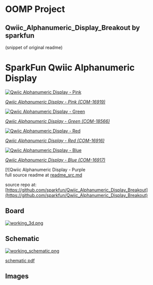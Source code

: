 # OOMP Project  
## Qwiic_Alphanumeric_Display_Breakout  by sparkfun  
  
(snippet of original readme)  
  
SparkFun Qwiic Alphanumeric Display  
========================================  
  
[![Qwiic Alphanumeric Display - Pink](https://cdn.sparkfun.com/assets/parts/1/5/8/5/5/16919-SparkFun_Qwiic_Alphanumeric_Display_-_Pink-Demo.jpg)](https://cdn.sparkfun.com/assets/parts/1/5/8/5/5/16919-SparkFun_Qwiic_Alphanumeric_Display_-_Pink-Demo.jpg)  
  
[*Qwiic Alphanumeric Display - Pink (COM-16919)*](https://www.sparkfun.com/products/16919)  
  
[![Qwiic Alphanumeric Display - Green](https://cdn.sparkfun.com/assets/parts/1/8/0/2/2/18566-SparkFun_Qwiic_Alphanumeric_Display_-_Green-Demo.jpg)](https://cdn.sparkfun.com/assets/parts/1/8/0/2/2/18566-SparkFun_Qwiic_Alphanumeric_Display_-_Green-Demo.jpg)  
  
[*Qwiic Alphanumeric Display - Green (COM-18566)*](https://www.sparkfun.com/products/18566)  
  
[![Qwiic Alphanumeric Display - Red](https://cdn.sparkfun.com/assets/parts/1/5/8/5/2/16916-SparkFun_Qwiic_Alphanumeric_Display_-_Red-Demo.jpg)](https://cdn.sparkfun.com/assets/parts/1/5/8/5/2/16916-SparkFun_Qwiic_Alphanumeric_Display_-_Red-Demo.jpg)  
  
[*Qwiic Alphanumeric Display - Red (COM-16916)*](https://www.sparkfun.com/products/16916)  
  
[![Qwiic Alphanumeric Display - Blue](https://cdn.sparkfun.com/assets/parts/1/5/8/5/3/16917-SparkFun_Qwiic_Alphanumeric_Display_-_Blue-Demo.jpg)](https://cdn.sparkfun.com/assets/parts/1/5/8/5/3/16917-SparkFun_Qwiic_Alphanumeric_Display_-_Blue-Demo.jpg)  
  
[*Qwiic Alphanumeric Display - Blue (COM-16917)*](https://www.sparkfun.com/products/16917)  
  
[![Qwiic Alphanumeric Display - Purple  
  full source readme at [readme_src.md](readme_src.md)  
  
source repo at: [https://github.com/sparkfun/Qwiic_Alphanumeric_Display_Breakout](https://github.com/sparkfun/Qwiic_Alphanumeric_Display_Breakout)  
## Board  
  
[![working_3d.png](working_3d_600.png)](working_3d.png)  
## Schematic  
  
[![working_schematic.png](working_schematic_600.png)](working_schematic.png)  
  
[schematic pdf](working_schematic.pdf)  
## Images  
